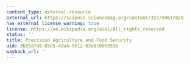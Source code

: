 ```yaml
---
content_type: external-resource
external_url: https://science.sciencemag.org/content/327/5967/828
has_external_license_warning: true
license: https://en.wikipedia.org/wiki/All_rights_reserved
status: ''
title: Precision Agriculture and Food Security
uid: 3b55a7d8-05d5-49a4-9e12-03a8c0d65536
wayback_url: ''
---
```


